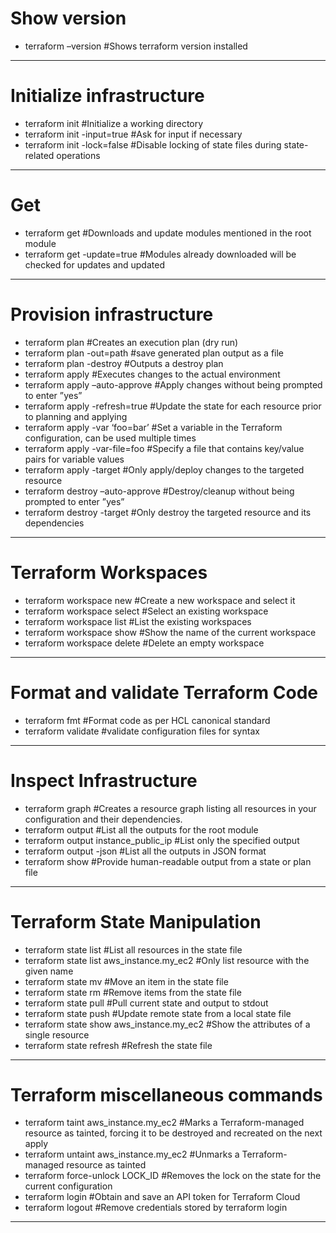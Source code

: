 # Show version
- terraform –version          #Shows terraform version installed

--------------------------------------------------------------------------------------------------------------------------

# Initialize infrastructure
* terraform init	            #Initialize a working directory
* terraform init -input=true	#Ask for input if necessary
* terraform init -lock=false	#Disable locking of state files during state-related operations

---------------------------------------------------------------------------------------------------------------------------

# Get 
- terraform get               #Downloads and update modules mentioned in the root module
- terraform get -update=true  #Modules already downloaded will be checked for updates and updated

---------------------------------------------------------------------------------------------------------------------------

# Provision infrastructure
- terraform plan	                   #Creates an execution plan (dry run)
- terraform plan -out=path	         #save generated plan output as a file
- terraform plan -destroy	           #Outputs a destroy plan
- terraform apply	                   #Executes changes to the actual environment
- terraform apply –auto-approve	     #Apply changes without being prompted to enter ”yes”
- terraform apply -refresh=true	     #Update the state for each resource prior to planning and applying
- terraform apply -var ‘foo=bar’	   #Set a variable in the Terraform configuration, can be used multiple times
- terraform apply -var-file=foo	     #Specify a file that contains key/value pairs for variable values
- terraform apply -target	           #Only apply/deploy changes to the targeted resource
- terraform destroy –auto-approve	   #Destroy/cleanup without being prompted to enter ”yes”
- terraform destroy -target	         #Only destroy the targeted resource and its dependencies

---------------------------------------------------------------------------------------------------------------------------

# Terraform Workspaces

- terraform workspace new	           #Create a new workspace and select it
- terraform workspace select	       #Select an existing workspace
- terraform workspace list	         #List the existing workspaces
- terraform workspace show	         #Show the name of the current workspace
- terraform workspace delete	       #Delete an empty workspace

-----------------------------------------------------------------------------------------------------------------------------

# Format and validate Terraform Code
- terraform fmt                      #Format code as per HCL canonical standard
- terraform validate	               #validate configuration files for syntax

-----------------------------------------------------------------------------------------------------------------------------

# Inspect Infrastructure
- terraform graph	                     #Creates a resource graph listing all resources in your configuration and their dependencies.
- terraform output	                   #List all the outputs for the root module
- terraform output instance_public_ip	 #List only the specified output
- terraform output -json	             #List all the outputs in JSON format
- terraform show	                     #Provide human-readable output from a state or plan file

-----------------------------------------------------------------------------------------------------------------------------

# Terraform State Manipulation
- terraform state list	                      #List all resources in the state file
- terraform state list aws_instance.my_ec2	  #Only list resource with the given name
- terraform state mv	                        #Move an item in the state file
- terraform state rm	                        #Remove items from the state file
- terraform state pull	                      #Pull current state and output to stdout
- terraform state push	                      #Update remote state from a local state file
- terraform state show aws_instance.my_ec2	  #Show the attributes of a single resource
- terraform state refresh                     #Refresh the state file

-----------------------------------------------------------------------------------------------------------------------------


# Terraform miscellaneous commands
- terraform taint aws_instance.my_ec2	        #Marks a  Terraform-managed resource as tainted, forcing it to be destroyed and recreated on the next apply
- terraform untaint aws_instance.my_ec2	      #Unmarks a Terraform-managed resource as tainted
- terraform force-unlock LOCK_ID	            #Removes the lock on the state for the current configuration
- terraform login	                            #Obtain and save an API token for Terraform Cloud
- terraform logout	                          #Remove credentials stored by terraform login

-----------------------------------------------------------------------------------------------------------------------------
